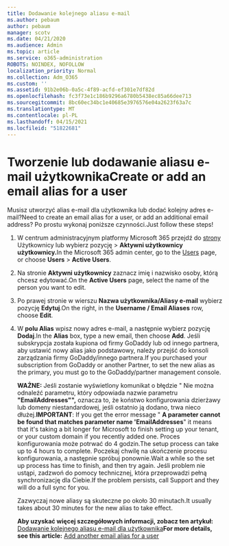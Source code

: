 ```yaml
---
title: Dodawanie kolejnego aliasu e-mail
ms.author: pebaum
author: pebaum
manager: scotv
ms.date: 04/21/2020
ms.audience: Admin
ms.topic: article
ms.service: o365-administration
ROBOTS: NOINDEX, NOFOLLOW
localization_priority: Normal
ms.collection: Adm_O365
ms.custom: ''
ms.assetid: 91b2e06b-0a5c-4f89-acfd-ef301e7df82d
ms.openlocfilehash: fc3f73e1c186b9296a6780b5438ec85a66dee713
ms.sourcegitcommit: 8bc60ec34bc1e40685e3976576e04a2623f63a7c
ms.translationtype: MT
ms.contentlocale: pl-PL
ms.lasthandoff: 04/15/2021
ms.locfileid: "51822681"
---
```

# <a name="create-or-add-an-email-alias-for-a-user"></a><span data-ttu-id="76279-102">Tworzenie lub dodawanie aliasu e-mail użytkownika</span><span class="sxs-lookup"><span data-stu-id="76279-102">Create or add an email alias for a user</span></span>

<span data-ttu-id="76279-103">Musisz utworzyć alias e-mail dla użytkownika lub dodać kolejny adres e-mail?</span><span class="sxs-lookup"><span data-stu-id="76279-103">Need to create an email alias for a user, or add an additional email address?</span></span> <span data-ttu-id="76279-104">Po prostu wykonaj poniższe czynności.</span><span class="sxs-lookup"><span data-stu-id="76279-104">Just follow these steps!</span></span>
  
1. <span data-ttu-id="76279-105">W centrum administracyjnym platformy Microsoft 365 przejdź do [strony](https://go.microsoft.com/fwlink/p/?linkid=834822) Użytkownicy lub wybierz pozycję   >  **Aktywni użytkownicy użytkownicy.**</span><span class="sxs-lookup"><span data-stu-id="76279-105">In the Microsoft 365 admin center, go to the [Users](https://go.microsoft.com/fwlink/p/?linkid=834822) page, or choose **Users** > **Active Users**.</span></span>
    
2. <span data-ttu-id="76279-106">Na stronie **Aktywni użytkownicy** zaznacz imię i nazwisko osoby, którą chcesz edytować.</span><span class="sxs-lookup"><span data-stu-id="76279-106">On the **Active Users** page, select the name of the person you want to edit.</span></span> 
    
3. <span data-ttu-id="76279-107">Po prawej stronie w wierszu **Nazwa użytkownika/Aliasy e-mail** wybierz pozycję **Edytuj**.</span><span class="sxs-lookup"><span data-stu-id="76279-107">On the right, in the **Username / Email Aliases** row, choose **Edit**.</span></span>
    
4. <span data-ttu-id="76279-108">W **polu Alias** wpisz nowy adres e-mail, a następnie wybierz pozycję **Dodaj**.</span><span class="sxs-lookup"><span data-stu-id="76279-108">In the **Alias** box, type a new email, then choose **Add**.</span></span> <span data-ttu-id="76279-109">Jeśli subskrypcja została kupiona od firmy GoDaddy lub od innego partnera, aby ustawić nowy alias jako podstawowy, należy przejść do konsoli zarządzania firmy GoDaddy/innego partnera.</span><span class="sxs-lookup"><span data-stu-id="76279-109">If you purchased your subscription from GoDaddy or another Partner, to set the new alias as the primary, you must go to the GoDaddy/partner management console.</span></span> 
    
    <span data-ttu-id="76279-110">**WAŻNE:** Jeśli zostanie wyświetlony komunikat o błędzie " Nie można odnaleźć parametru, który odpowiada nazwie parametru **"EmailAddresses"",** oznacza to, że koństwo konfigurowania dzierżawy lub domeny niestandardowej, jeśli ostatnio ją dodano, trwa nieco dłużej.</span><span class="sxs-lookup"><span data-stu-id="76279-110">**IMPORTANT**: If you get the error message " **A parameter cannot be found that matches parameter name 'EmailAddresses**" it means that it's taking a bit longer for Microsoft to finish setting up your tenant, or your custom domain if you recently added one.</span></span> <span data-ttu-id="76279-111">Proces konfigurowania może potrwać do 4 godzin.</span><span class="sxs-lookup"><span data-stu-id="76279-111">The setup process can take up to 4 hours to complete.</span></span> <span data-ttu-id="76279-112">Poczekaj chwilę na ukończenie procesu konfigurowania, a następnie spróbuj ponownie.</span><span class="sxs-lookup"><span data-stu-id="76279-112">Wait a while so the set up process has time to finish, and then try again.</span></span> <span data-ttu-id="76279-113">Jeśli problem nie ustąpi, zadzwoń do pomocy technicznej, która przeprowadzi pełną synchronizację dla Ciebie.</span><span class="sxs-lookup"><span data-stu-id="76279-113">If the problem persists, call Support and they will do a full sync for you.</span></span>
    
    <span data-ttu-id="76279-114">Zazwyczaj nowe aliasy są skuteczne po około 30 minutach.</span><span class="sxs-lookup"><span data-stu-id="76279-114">It usually takes about 30 minutes for the new alias to take effect.</span></span>
    
    <span data-ttu-id="76279-115">**Aby uzyskać więcej szczegółowych informacji, zobacz ten artykuł:** [Dodawanie kolejnego aliasu e-mail dla użytkownika](https://docs.microsoft.com/microsoft-365/admin/email/add-another-email-alias-for-a-user)</span><span class="sxs-lookup"><span data-stu-id="76279-115">**For more details, see this article:** [Add another email alias for a user](https://docs.microsoft.com/microsoft-365/admin/email/add-another-email-alias-for-a-user)</span></span>
    

